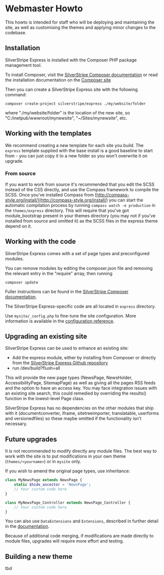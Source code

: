 # Webmaster Howto

This howto is intended for staff who will be deploying and maintaining the site, as well as customising the themes and applying minor changes to the codebase.

## Installation

SilverStripe Express is installed with the Composer PHP package management tool.

To install Composer, visit the [SilverStripe Composer documentation](http://doc.silverstripe.org/framework/en/installation/composer) or read the installation documentation on the [Composer site](http://getcomposer.org/doc/00-intro.md)

Then you can create a SilverStripe Express site with the following command:

	composer create-project silverstripe/express ./my/website/folder

where "./my/website/folder" is the location of the new site, so "C:/inetpub/wwwroot/mynewsite", "~/Sites/mynewsite", etc.

## Working with the templates

We recommend creating a new template for each site you build. The `express` template supplied with the base install is a good baseline to start from - you can just copy it to a new folder so you won't overwrite it on upgrade.

### From source

If you want to work from source it's recommended that you edit the SCSS instead of the CSS directly, and use the Compass framework to compile the SCSS. Once you've installed Compass from [http://compass-style.org/install/](http://compass-style.org/install/) you can start the automatic compilation process by running `compass watch -e production` in the `themes/express` directory. This will require that you've got module_bootstrap present in your themes directory (you may not if you've installed from source and omitted it) as the SCSS files in the express theme depend on it.

## Working with the code

SilverStripe Express comes with a set of page types and preconfigured modules. 

You can remove modules by editing the composer.json file and removing the relevant entry in the "require" array, then running

	composer update

Fuller instructions can be found in the [SilverStripe Composer documentation](http://doc.silverstripe.org/framework/en/installation/composer#advanced-usage).

The SilverStripe Express-specific code are all located in `express` directory.

Use `mysite/_config.php` to fine-tune the site configuration. More information is available in the [configuration reference](http://doc.silverstripe.org/framework/en/topics/configuration).

## Upgrading an existing site

SilverStripe Express can be used to enhance an existing site:

* Add the express module, either by installing from Composer or directly from the [SilverStripe Express Github repository](https://github.com/silverstripe-labs/silverstripe-express)
* run /dev/build?flush=all

This will provide the new page types (NewsPage, NewsHolder, AccessibilityPage, SitemapPage) as well as giving all the pages RSS feeds and the option to have an access key. You may face integration issues with an existing site search, this could remedied by overriding the results() function in the lowest-level Page class.

SilverStripe Express has no dependencies on the other modules that ship with it (documentconverter, iframe, sitetreeimporter, translatable, userforms and versionedfiles) so these maybe omitted if the functionality isn't necessary.

## Future upgrades

It is not recommended to modify directly any module files. The best way to work with the site is to put modifications in your own theme (`themes/<yourname>`) or in `mysite` only.

If you wish to amend the original page types, use inheritance:

```php
class MyNewsPage extends NewsPage {
	static $hide_ancestor = 'NewsPage';
	// Your custom code here
}

class MyNewsPage_Controller extends NewsPage_Controller {
	// Your custom code here
}
```

You can also use `DataExtensions` and `Extensions`, described in further detail in the [documentation](http://doc.silverstripe.org/framework/en/reference/dataextension).

Because of additional code merging, if modifications are made directly to module files, upgrades will require more effort and testing.

## Building a new theme

tbd

